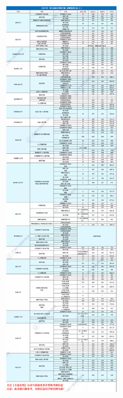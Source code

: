 ![考研院校](https://raw.githubusercontent.com/Alemdx/pic-bed/master/coa/%E8%80%83%E7%A0%94%E9%99%A2%E6%A0%A1.png)